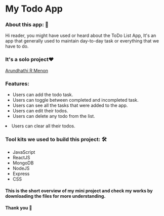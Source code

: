 # My Todo App


<h3>About this app: 🙌</h3>
Hi reader, you might have used or heard about the ToDo List App, It's an app that generally used to maintain day-to-day task or everything that we have to do.
<h3>It's a solo project❤️</h3>
   <a href="https://github.com/arundhathi6">Arundhathi R Menon</a><br>
   <h3>Features:</h3>
      <ul>
            <li> Users can add the todo task.</li>
            <li> Users can toggle between completed and incompleted task.</li>
            <li>Users can see all the tasks that were added to the app.</li>
   <li>Users can edit their todos.</li>
            <li>Users can delete any todo from the list.</li></ul>
            <li>Users can clear all their todos.</li>
<!--  <h3>Tool kits I've used to build this project: 🛠</h3>
 
  <ul>
           
   </ul> -->
   
   <h3>Tool kits we used to build this project: 🛠</h3>
  <ul>
   <li>JavaScript</li>
   <li>ReactJS</li>
   <li>MongoDB</li>
   <li>NodeJS</li>
   <li>Express</li>
   <li>CSS</li></ul>
  <h4>This is the short overview of my mini project and check my works by downloading the files for more understanding.</h4>
  <h4>Thank you 🙌</h4>

